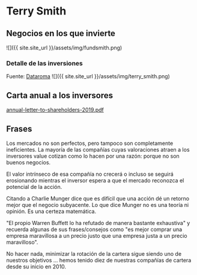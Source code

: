 # Terry Smith

## Negocios en los que invierte

![]({{ site.site_url }}/assets/img/fundsmith.png)

### Detalle de las inversiones

Fuente: [Dataroma](https://www.dataroma.com/m/holdings.php?m=FS)
![]({{ site.site_url }}/assets/img/terry_smith.png)

## Carta anual a los inversores

[annual-letter-to-shareholders-2019.pdf](https://www.fundsmith.co.uk/docs/default-source/analysis---annual-letters/annual-letter-to-shareholders-2019.pdf?sfvrsn=6)



## Frases 

Los mercados no son perfectos, pero tampoco son completamente ineficientes. La mayoría de las compañías cuyas valoraciones atraen a los inversores value cotizan como lo hacen por una razón: porque no son buenos negocios.

El valor intrínseco de esa compañía no crecerá o incluso se seguirá erosionando mientras el inversor espera a que el mercado reconozca el potencial de la acción.

Citando a Charlie Munger dice que es difícil que una acción dé un retorno mejor que el negocio subyacente. Lo que dice Munger no es una teoría ni opinión. Es una certeza matemática.

"El propio Warren Buffett lo ha refutado de manera bastante exhaustiva" y recuerda algunas de sus frases/consejos como "es mejor comprar una empresa maravillosa a un precio justo que una empresa justa a un precio maravilloso".

No hacer nada, minimizar la rotación de la cartera sigue siendo uno de nuestros objetivos ... hemos tenido diez de nuestras compañías de cartera desde su inicio en 2010.







